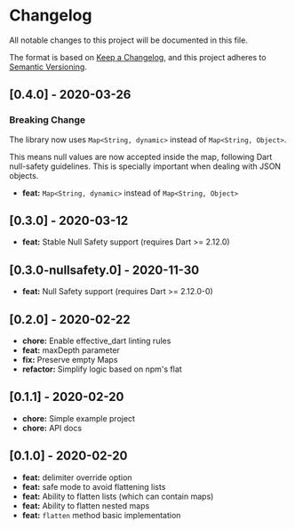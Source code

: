# Changelog

All notable changes to this project will be documented in this file.

The format is based on [Keep a Changelog](https://keepachangelog.com/en/1.0.0/),
and this project adheres to [Semantic Versioning](https://semver.org/spec/v2.0.0.html).

## [0.4.0] - 2020-03-26

### Breaking Change

The library now uses `Map<String, dynamic>` instead of `Map<String, Object>`.

This means null values are now accepted inside the map, following Dart null-safety
guidelines. This is specially important when dealing with JSON objects.

- **feat:** `Map<String, dynamic>` instead of `Map<String, Object>`

## [0.3.0] - 2020-03-12

- **feat:** Stable Null Safety support (requires Dart >= 2.12.0)

## [0.3.0-nullsafety.0] - 2020-11-30

- **feat:** Null Safety support (requires Dart >= 2.12.0-0)

## [0.2.0] - 2020-02-22

- **chore:** Enable effective_dart linting rules
- **feat:** maxDepth parameter
- **fix:** Preserve empty Maps
- **refactor:** Simplify logic based on npm's flat

## [0.1.1] - 2020-02-20

- **chore:** Simple example project
- **chore:** API docs

## [0.1.0] - 2020-02-20

- **feat:** delimiter override option
- **feat:** safe mode to avoid flattening lists
- **feat:** Ability to flatten lists (which can contain maps)
- **feat:** Ability to flatten nested maps
- **feat:** `flatten` method basic implementation
